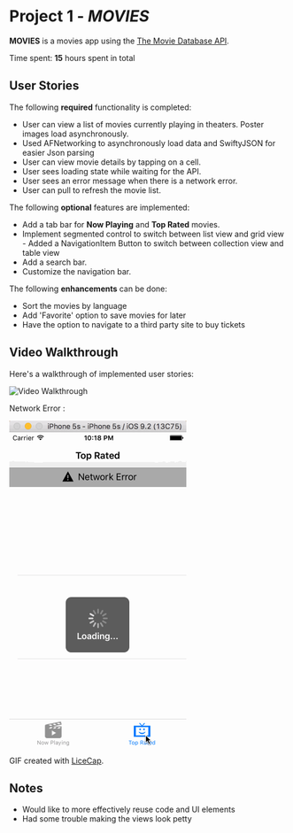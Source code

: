 # Project 1 - *MOVIES*

**MOVIES** is a movies app using the [The Movie Database API](http://docs.themoviedb.apiary.io/#).

Time spent: **15** hours spent in total

## User Stories

The following **required** functionality is completed:

-  User can view a list of movies currently playing in theaters. Poster images load asynchronously.
  - Used AFNetworking to asynchronously load data and SwiftyJSON for easier Json parsing
-  User can view movie details by tapping on a cell.
-  User sees loading state while waiting for the API.
-  User sees an error message when there is a network error.
-  User can pull to refresh the movie list.

The following **optional** features are implemented:

- Add a tab bar for **Now Playing** and **Top Rated** movies.
- Implement segmented control to switch between list view and grid view 
      - Added a NavigationItem Button to switch between collection view and table view 
- Add a search bar.
- Customize the navigation bar.

The following **enhancements** can be done:

-  Sort the movies by language
-  Add 'Favorite' option to save movies for later
-  Have the option to navigate to a third party site to buy tickets 

## Video Walkthrough

Here's a walkthrough of implemented user stories:

![Video Walkthrough](movies_walkthrough.gif)

Network Error :

![Video Walkthrough](movies_networkError.gif)

GIF created with [LiceCap](http://www.cockos.com/licecap/).

## Notes

- Would like to more effectively reuse code and UI elements 
- Had some trouble making the views look petty 

